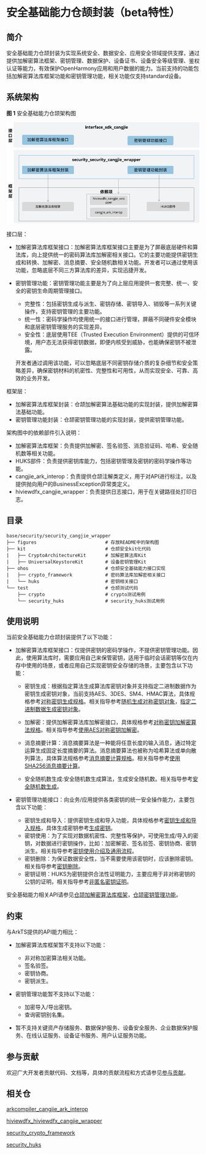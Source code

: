 # 安全基础能力仓颉封装（beta特性）

## 简介

安全基础能力仓颉封装为实现系统安全、数据安全、应用安全领域提供支撑，通过提供加解密算法框架、密钥管理、数据保护、设备证书、设备安全等级管理、鉴权认证等能力，有效保护OpenHarmony应用和用户数据的能力。当前支持的功能包括加解密算法库框架功能和密钥管理功能，相关功能仅支持standard设备。

## 系统架构

**图 1** 安全基础能力仓颉架构图

![安全基础能力仓颉架构图](figures/security_cangjie_wrapper_architecture.png "安全基础能力仓颉架构图")

接口层：

- 加解密算法库框架接口：加解密算法库框架接口主要是为了屏蔽底层硬件和算法库，向上提供统一的密码算法库加解密相关接口。它的主要功能提供密钥生成和转换、加解密、消息摘要、安全随机数相关功能。开发者可以通过使用该功能，忽略底层不同三方算法库的差异，实现迅捷开发。
- 密钥管理功能：密钥管理功能主要是为了向上层应用提供一套完整、统一、安全的密钥生命周期管理接口。
  - 完整性：包括密钥生成与派生、密钥存储、密钥导入、销毁等一系列关键操作，支持密钥管理的主要功能。
  - 统一性：密码学操作均使用统一的接口进行管理，屏蔽不同硬件安全模块和底层密钥管理服务的实现差异。
  - 安全性：底层使用TEE（Trusted Execution Environment）提供的可信环境，用户态无法获得密钥数据，即便内核受到威胁，也能确保密钥不被泄露。

  开发者通过调用该功能，可以忽略底层不同密钥存储介质的复杂细节和安全策略差异，确保密钥材料的机密性、完整性和可用性，从而实现安全、可靠、高效的业务开发。

框架层：

- 加解密算法库框架封装：仓颉加解密算法基础功能的实现封装，提供加解密算法基础功能。
- 密钥管理功能封装：仓颉密钥管理功能的实现封装，提供密钥管理功能。

架构图中的依赖部件引入说明：

- 加解密算法库框架：负责提供加解密、签名验签、消息验证码、哈希、安全随机数等相关功能。
- HUKS部件：负责提供密钥库能力，包括密钥管理及密钥的密码学操作等功能。
- cangjie_ark_interop：负责提供仓颉注解类定义，用于对API进行标注，以及提供抛向用户的BusinessException异常类定义。
- hiviewdfx_cangjie_wrapper：负责提供日志接口，用于在关键路径处打印日志。

## 目录

```
base/security/security_cangjie_wrapper
├── figures                         # 存放README中的架构图
├── kit                             # 仓颉安全kit化代码
|   ├── CryptoArchitectureKit       # 加解密算法库Kit
|   ├── UniversalKeystoreKit        # 设备密钥管理Kit
├── ohos                            # 仓颉安全基础能力接口实现
|   ├── crypto_framework            # 密码算法库加解密相关接口
|   └── huks                        # 密钥相关接口
└── test                            # 仓颉测试代码
    ├── crypto                      # crypto测试用例
    └── security_huks               # security_huks测试用例
```

## 使用说明

当前安全基础能力仓颉封装提供了以下功能：

- 加解密算法库框架接口：仅提供密钥的密码学操作，不提供密钥管理功能。因此，使用算法库时，需要应用自己来保管密钥，适用于临时会话密钥等仅在内存中使用的场景，或者应用自己实现密钥安全存储的场景，主要包含以下功能：

  - 密钥生成：根据指定算法生成算法库密钥对象并支持指定二进制数据作为密钥生成密钥对象，当前支持AES、3DES、SM4、HMAC算法，具体规格参考[对称密钥生成规格](https://gitcode.com/openharmony-sig/arkcompiler_cangjie_ark_interop/blob/master/doc/Dev_Guide/source_zh_cn/security/CryptoArchitectureKit/cj-crypto-sym-key-generation-conversion-spec.md)。相关指导参考[随机生成对称密钥对象](https://gitcode.com/openharmony-sig/arkcompiler_cangjie_ark_interop/blob/master/doc/Dev_Guide/source_zh_cn/security/CryptoArchitectureKit/cj-crypto-generate-sym-key-randomly.md)，[指定二进制数据生成密钥对象](https://gitcode.com/openharmony-sig/arkcompiler_cangjie_ark_interop/blob/master/doc/Dev_Guide/source_zh_cn/security/CryptoArchitectureKit/cj-crypto-convert-binary-data-to-sym-key.md)。

  - 加解密：提供加解密算法库加解密接口，具体规格参考[对称密钥加解密算法规格](https://gitcode.com/openharmony-sig/arkcompiler_cangjie_ark_interop/blob/master/doc/Dev_Guide/source_zh_cn/security/CryptoArchitectureKit/cj-crypto-sym-encrypt-decrypt-spec.md)。相关指导参考[使用AES对称密钥加解密](https://gitcode.com/openharmony-sig/arkcompiler_cangjie_ark_interop/blob/master/doc/Dev_Guide/source_zh_cn/security/CryptoArchitectureKit/cj-crypto-aes-sym-encrypt-decrypt-gcm.md)。

  - 消息摘要计算：消息摘要算法是一种能将任意长度的输入消息，通过特定运算生成固定长度摘要的算法。消息摘要算法也被称为哈希算法或单向散列算法，具体算法规格参考[消息摘要计算规格](https://gitcode.com/openharmony-sig/arkcompiler_cangjie_ark_interop/blob/master/doc/Dev_Guide/source_zh_cn/security/CryptoArchitectureKit/cj-crypto-generate-message-digest-overview.md)。相关指导参考[使用SHA256消息摘要计算](https://gitcode.com/openharmony-sig/arkcompiler_cangjie_ark_interop/blob/master/doc/Dev_Guide/source_zh_cn/security/CryptoArchitectureKit/cj-crypto-generate-message-digest.md)。

  - 安全随机数生成:安全随机数生成算法，生成安全随机数。相关指导参考[安全随机数生成](https://gitcode.com/openharmony-sig/arkcompiler_cangjie_ark_interop/blob/master/doc/Dev_Guide/source_zh_cn/security/CryptoArchitectureKit/cj-crypto-generate-random-number.md)。


- 密钥管理功能接口：向业务/应用提供各类密钥的统一安全操作能力，主要包含以下功能：
  - 密钥生成和导入：提供密钥生成和导入功能，具体规格参考[密钥生成和导入规格](https://gitcode.com/openharmony-sig/arkcompiler_cangjie_ark_interop/blob/master/doc/Dev_Guide/source_zh_cn/security/UniversalKeystoreKit/cj-huks-key-generation-overview.md)，具体生成密钥参考[生成密钥](https://gitcode.com/openharmony-sig/arkcompiler_cangjie_ark_interop/blob/master/doc/Dev_Guide/source_zh_cn/security/UniversalKeystoreKit/cj-huks-key-generation.md)。
  - 密钥使用：为了实现对数据机密性、完整性等保护，可使用生成/导入的密钥，对数据进行密钥操作，比如：加密解密、签名验签、密钥协商、密钥派生。相关指导参考[密钥使用介绍及通用流程](https://gitcode.com/openharmony-sig/arkcompiler_cangjie_ark_interop/blob/master/doc/Dev_Guide/source_zh_cn/security/UniversalKeystoreKit/cj-huks-key-use-overview.md)。
  - 密钥删除：为保证数据安全性，当不需要使用该密钥时，应该删除密钥。相关指导参考[密钥删除](https://gitcode.com/openharmony-sig/arkcompiler_cangjie_ark_interop/blob/master/doc/Dev_Guide/source_zh_cn/security/UniversalKeystoreKit/cj-huks-delete-key.md)。
  - 密钥证明：HUKS为密钥提供合法性证明能力，主要应用于非对称密钥的公钥的证明，相关指导参考[非匿名密钥证明](https://gitcode.com/openharmony-sig/arkcompiler_cangjie_ark_interop/blob/master/doc/Dev_Guide/source_zh_cn/security/UniversalKeystoreKit/cj-huks-key-attestation-arkts.md)。

安全基础能力相关API请参见[仓颉加解密算法库框架](https://gitcode.com/openharmony-sig/arkcompiler_cangjie_ark_interop/blob/master/doc/API_Reference/source_zh_cn/apis/CryptoArchitectureKit/cj-apis-crypto.md)，[仓颉密钥管理功能](https://gitcode.com/openharmony-sig/arkcompiler_cangjie_ark_interop/blob/master/doc/API_Reference/source_zh_cn/apis/UniversalKeystoreKit/cj-apis-security_huks.md)。
## 约束

与ArkTS提供的API能力相比：

- 加解密算法库框架暂不支持以下功能：
  - 非对称加密算法相关功能。
  - 签名验签。
  - 密钥协商。
  - 密钥派生。

- 密钥管理功能暂不支持以下功能：
  - 加密导入/导出密钥。
  - 查询密钥别名集。

- 暂不支持关键资产存储服务、数据保护服务、设备安全服务、企业数据保护服务、在线认证服务、设备证书服务、用户认证服务功能。

## 参与贡献

欢迎广大开发者贡献代码、文档等，具体的贡献流程和方式请参见[参与贡献](https://gitcode.com/openharmony/docs/blob/master/zh-cn/contribute/%E5%8F%82%E4%B8%8E%E8%B4%A1%E7%8C%AE.md)。

## 相关仓

[arkcompiler_cangjie_ark_interop](https://gitcode.com/openharmony-sig/arkcompiler_cangjie_ark_interop)

[hiviewdfx_hiviewdfx_cangjie_wrapper](https://gitcode.com/openharmony-sig/hiviewdfx_hiviewdfx_cangjie_wrapper)

[security_crypto_framework](https://gitcode.com/openharmony/security_crypto_framework)

[security_huks](https://gitcode.com/openharmony/security_huks)
